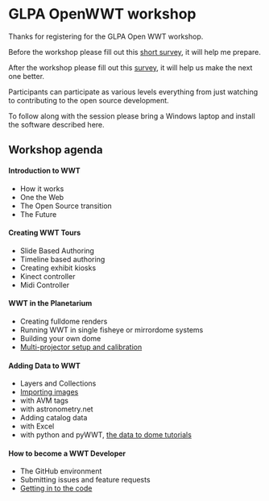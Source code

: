 #  GLPA OpenWWT workshop

Thanks for registering for the GLPA Open WWT workshop. 

Before the workshop please fill out this [short survey](https://www.surveymonkey.com/r/2YYVB97), it will help me prepare.

After the workshop please fill out this [survey](https://www.surveymonkey.com/r/KXSLXBW), it will help us make the next one better.

Participants can participate as various levels everything from just watching to contributing to the open source development. 

To follow along with the session please bring a Windows laptop and install the software described here.


## Workshop agenda

####  Introduction to WWT
+  How it works
+  One the Web
+  The Open Source transition
+  The Future
 
####  Creating WWT Tours
+  Slide Based Authoring
+  Timeline based authoring
+  Creating exhibit kiosks
  +  Kinect controller
  +  Midi Controller

#### WWT in the Planetarium
+  Creating fulldome renders
+  Running WWT in single fisheye or mirrordome systems
  +  Building your own dome
+  [Multi-projector setup and calibration](http://worldwidetelescope.org/Planetariums/)

#### Adding Data to WWT
+  Layers and Collections
+  [Importing images](http://worldwidetelescope.org/Developers/ImportImage)
  +  with AVM tags
  +  with astronometry.net
+  Adding catalog data
  +  with Excel
  +  with python and pyWWT, [the data to dome tutorials](https://github.com/marksubbarao/pyWWT_AAS225)

#### How to become a WWT Developer
+  The GitHub environment
+  Submitting issues and feature requests
+  [Getting in to the code](https://github.com/WorldWideTelescope/wwt-windows-client)

